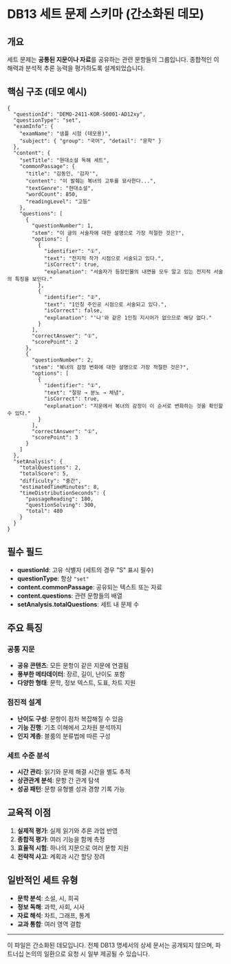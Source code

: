 # DB13 세트 문제 스키마 (간소화된 데모)

## 개요

세트 문제는 **공통된 지문이나 자료**를 공유하는 관련 문항들의 그룹입니다. 종합적인 이해력과 분석적 추론 능력을 평가하도록 설계되었습니다.

## 핵심 구조 (데모 예시)

```jsonc
{
  "questionId": "DEMO-2411-KOR-S0001-AD12xy",
  "questionType": "set",
  "examInfo": {
    "examName": "샘플 시험 (데모용)",
    "subject": { "group": "국어", "detail": "문학" }
  },
  "content": {
    "setTitle": "현대소설 독해 세트",
    "commonPassage": {
      "title": "김동인, '감자'",
      "content": "이 발췌는 복녀의 고투를 묘사한다...",
      "textGenre": "현대소설",
      "wordCount": 850,
      "readingLevel": "고등"
    },
    "questions": [
      {
        "questionNumber": 1,
        "stem": "이 글의 서술자에 대한 설명으로 가장 적절한 것은?",
        "options": [
          {
            "identifier": "①",
            "text": "전지적 작가 시점으로 서술되고 있다.",
            "isCorrect": true,
            "explanation": "서술자가 등장인물의 내면을 모두 알고 있는 전지적 서술의 특징을 보인다."
          },
          {
            "identifier": "②", 
            "text": "1인칭 주인공 시점으로 서술되고 있다.",
            "isCorrect": false,
            "explanation": "'나'와 같은 1인칭 지시어가 없으므로 해당 없다."
          }
        ],
        "correctAnswer": "①",
        "scorePoint": 2
      },
      {
        "questionNumber": 2,
        "stem": "복녀의 감정 변화에 대한 설명으로 가장 적절한 것은?",
        "options": [
          {
            "identifier": "①",
            "text": "절망 → 분노 → 체념",
            "isCorrect": true,
            "explanation": "지문에서 복녀의 감정이 이 순서로 변화하는 것을 확인할 수 있다."
          }
        ],
        "correctAnswer": "①",
        "scorePoint": 3
      }
    ]
  },
  "setAnalysis": {
    "totalQuestions": 2,
    "totalScore": 5,
    "difficulty": "중간",
    "estimatedTimeMinutes": 8,  
    "timeDistributionSeconds": {
      "passageReading": 180,  
      "questionSolving": 300,
      "total": 480
    }
  }
}
```

## 필수 필드

- **questionId**: 고유 식별자 (세트의 경우 "S" 표시 필수)
- **questionType**: 항상 `"set"`
- **content.commonPassage**: 공유되는 텍스트 또는 자료
- **content.questions**: 관련 문항들의 배열
- **setAnalysis.totalQuestions**: 세트 내 문제 수

## 주요 특징

### 공통 지문
- **공유 콘텐츠**: 모든 문항이 같은 지문에 연결됨
- **풍부한 메타데이터**: 장르, 길이, 난이도 포함
- **다양한 형태**: 문학, 정보 텍스트, 도표, 차트 지원

### 점진적 설계
- **난이도 구성**: 문항이 점차 복잡해질 수 있음
- **기능 진행**: 기초 이해에서 고차원 분석까지
- **인지 계층**: 블룸의 분류법에 따른 구성

### 세트 수준 분석
- **시간 관리**: 읽기와 문제 해결 시간을 별도 추적
- **상관관계 분석**: 문항 간 관계 탐색
- **성공 패턴**: 문항 유형별 성과 경향 기록 가능

## 교육적 이점

1. **실제적 평가**: 실제 읽기와 추론 과업 반영
2. **종합적 평가**: 여러 기능을 함께 측정
3. **효율적 시험**: 하나의 지문으로 여러 문항 지원
4. **전략적 사고**: 계획과 시간 할당 장려

## 일반적인 세트 유형

- **문학 분석**: 소설, 시, 희곡
- **정보 독해**: 과학, 사회, 시사
- **자료 해석**: 차트, 그래프, 통계
- **교과 통합**: 여러 영역 결합

---

이 파일은 간소화된 데모입니다. 전체 DB13 명세서의 상세 문서는 공개되지 않으며, 파트너십 논의의 일환으로 요청 시 일부 제공될 수 있습니다.